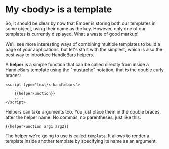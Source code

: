 My &lt;body&gt; is a template
=======================

So, it should be clear by now that Ember is storing both our templates in some object, using their name as the key. However, only one of our templates is currently displayed. What a waste of good markup!

We'll see more interesting ways of combining multiple templates to build a page of your applications, but let's start with the simplest, which is also the best way to introduce HandleBars helpers.

A **helper** is a simple function that can be called directly from inside a HandleBars template using the "mustache" notation, that is the double curly braces:

    <script type="text/x-handlebars">
        ....
        {{helperFunction}}
        ....
    </script>

Helpers can take arguments too. You just place them in the double braces, after the helper name. No commas, no parentheses, just like this:

    {{helperFunction arg1 arg2}}

The helper we're going to use is called `template`. It allows to render a template inside another template by specifying its name as an argument.
